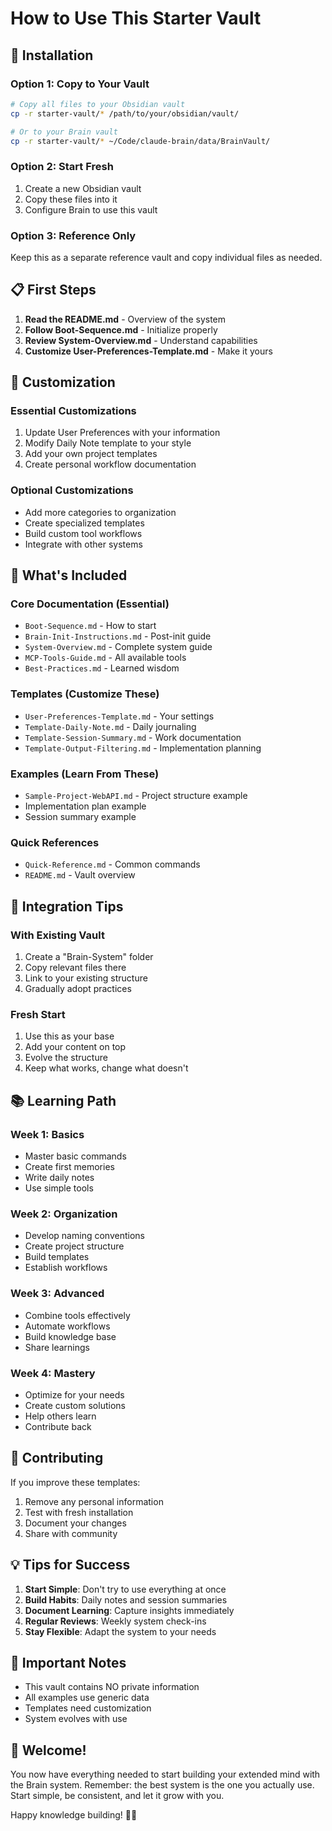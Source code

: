 # How to Use This Starter Vault

## 🚀 Installation

### Option 1: Copy to Your Vault
```bash
# Copy all files to your Obsidian vault
cp -r starter-vault/* /path/to/your/obsidian/vault/

# Or to your Brain vault
cp -r starter-vault/* ~/Code/claude-brain/data/BrainVault/
```

### Option 2: Start Fresh
1. Create a new Obsidian vault
2. Copy these files into it
3. Configure Brain to use this vault

### Option 3: Reference Only
Keep this as a separate reference vault and copy individual files as needed.

## 📋 First Steps

1. **Read the README.md** - Overview of the system
2. **Follow Boot-Sequence.md** - Initialize properly
3. **Review System-Overview.md** - Understand capabilities
4. **Customize User-Preferences-Template.md** - Make it yours

## 🎯 Customization

### Essential Customizations
1. Update User Preferences with your information
2. Modify Daily Note template to your style
3. Add your own project templates
4. Create personal workflow documentation

### Optional Customizations
- Add more categories to organization
- Create specialized templates
- Build custom tool workflows
- Integrate with other systems

## 📁 What's Included

### Core Documentation (Essential)
- `Boot-Sequence.md` - How to start
- `Brain-Init-Instructions.md` - Post-init guide
- `System-Overview.md` - Complete system guide
- `MCP-Tools-Guide.md` - All available tools
- `Best-Practices.md` - Learned wisdom

### Templates (Customize These)
- `User-Preferences-Template.md` - Your settings
- `Template-Daily-Note.md` - Daily journaling
- `Template-Session-Summary.md` - Work documentation
- `Template-Output-Filtering.md` - Implementation planning

### Examples (Learn From These)
- `Sample-Project-WebAPI.md` - Project structure example
- Implementation plan example
- Session summary example

### Quick References
- `Quick-Reference.md` - Common commands
- `README.md` - Vault overview

## 🔧 Integration Tips

### With Existing Vault
1. Create a "Brain-System" folder
2. Copy relevant files there
3. Link to your existing structure
4. Gradually adopt practices

### Fresh Start
1. Use this as your base
2. Add your content on top
3. Evolve the structure
4. Keep what works, change what doesn't

## 📚 Learning Path

### Week 1: Basics
- Master basic commands
- Create first memories
- Write daily notes
- Use simple tools

### Week 2: Organization
- Develop naming conventions
- Create project structure
- Build templates
- Establish workflows

### Week 3: Advanced
- Combine tools effectively
- Automate workflows
- Build knowledge base
- Share learnings

### Week 4: Mastery
- Optimize for your needs
- Create custom solutions
- Help others learn
- Contribute back

## 🤝 Contributing

If you improve these templates:
1. Remove any personal information
2. Test with fresh installation
3. Document your changes
4. Share with community

## 💡 Tips for Success

1. **Start Simple**: Don't try to use everything at once
2. **Build Habits**: Daily notes and session summaries
3. **Document Learning**: Capture insights immediately
4. **Regular Reviews**: Weekly system check-ins
5. **Stay Flexible**: Adapt the system to your needs

## 🚨 Important Notes

- This vault contains NO private information
- All examples use generic data
- Templates need customization
- System evolves with use

## 🎉 Welcome!

You now have everything needed to start building your extended mind with the Brain system. Remember: the best system is the one you actually use. Start simple, be consistent, and let it grow with you.

Happy knowledge building! 🧠✨
